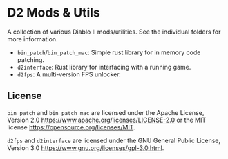 # D2 Mods & Utils

A collection of various Diablo II mods/utilities. See the individual folders for more information.

* `bin_patch`/`bin_patch_mac`: Simple rust library for in memory code patching.
* `d2interface`: Rust library for interfacing with a running game.
* `d2fps`: A multi-version FPS unlocker.

## License

`bin_patch` and `bin_patch_mac` are licensed under the Apache License, Version 2.0 <https://www.apache.org/licenses/LICENSE-2.0> or the MIT license <https://opensource.org/licenses/MIT>.

`d2fps` and `d2interface` are licensed under the GNU General Public License, Version 3.0 <https://www.gnu.org/licenses/gpl-3.0.html>.
